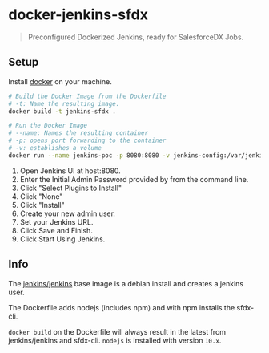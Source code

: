 # docker-jenkins-sfdx
> Preconfigured Dockerized Jenkins, ready for SalesforceDX Jobs.

## Setup

Install [docker](https://hub.docker.com/) on your machine.

```bash
# Build the Docker Image from the Dockerfile
# -t: Name the resulting image.
docker build -t jenkins-sfdx .

# Run the Docker Image
# --name: Names the resulting container
# -p: opens port forwarding to the container
# -v: establishes a volume
docker run --name jenkins-poc -p 8080:8080 -v jenkins-config:/var/jenkins_home jenkins-sfdx
```

1. Open Jenkins UI at host:8080.
1. Enter the Initial Admin Password provided by from the command line.
1. Click "Select Plugins to Install"
1. Click "None"
1. Click "Install"
1. Create your new admin user.
1. Set your Jenkins URL.
1. Click Save and Finish.
1. Click Start Using Jenkins.

## Info
The [jenkins/jenkins](https://hub.docker.com/r/jenkins/jenkins/) base image is a debian install and creates a jenkins user.

The Dockerfile adds nodejs (includes npm) and with npm installs the sfdx-cli.

`docker build` on the Dockerfile will always result in the latest from jenkins/jenkins and sfdx-cli. `nodejs` is installed with version `10.x`.
